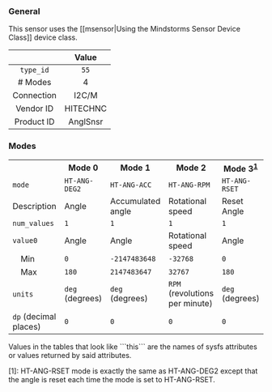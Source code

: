 ### General

This sensor uses the [[msensor|Using the Mindstorms Sensor Device Class]] device class.

|              | Value    |
|:------------:|:--------:|
|```type_id``` | ```55``` |
| # Modes      | 4        |
| Connection   | I2C/M    |
| Vendor ID    | HITECHNC |
| Product ID   | AnglSnsr |

### Modes

<table>
  <tr>
    <th>
    <th>Mode 0
    <th>Mode 1
    <th>Mode 2
    <th>Mode 3<sup><a href="#wiki-note1">1</a></sup>
  <tr>
    <td><code>mode</code>
    <td><code>HT-ANG-DEG2</code>
    <td><code>HT-ANG-ACC</code>
    <td><code>HT-ANG-RPM</code>
    <td><code>HT-ANG-RSET</code>
  <tr>
    <td>Description
    <td>Angle
    <td>Accumulated angle
    <td>Rotational speed
    <td>Reset Angle
  <tr>
    <td><code>num_values</code>
    <td><code>1</code>
    <td><code>1</code>
    <td><code>1</code>
    <td><code>1</code>
  <tr>
    <td><code>value0</code>
    <td>Angle
    <td>Angle
    <td>Rotational speed
    <td>Angle
  <tr>
    <td>&emsp;Min
    <td><code>0</code>
    <td><code>-2147483648</code>
    <td><code>-32768</code>
    <td><code>0</code>
  <tr>
    <td>&emsp;Max
    <td><code>180</code>
    <td><code>2147483647</code>
    <td><code>32767</code>
    <td><code>180</code>
  <tr>
    <td><code>units</code>
    <td><code>deg</code> (degrees)
    <td><code>deg</code> (degrees)
    <td><code>RPM</code> (revolutions per minute)
    <td><code>deg</code> (degrees)
  <tr>
    <td><code>dp</code> (decimal places)
    <td><code>0</code>
    <td><code>0</code>
    <td><code>0</code>
    <td><code>0</code>
</table>
Values in the tables that look like ```this``` are the names of sysfs attributes or values returned by said attributes.

<a name="note1" />[1]: HT-ANG-RSET mode is exactly the same as HT-ANG-DEG2 except that the angle is reset each time the mode is set to HT-ANG-RSET.